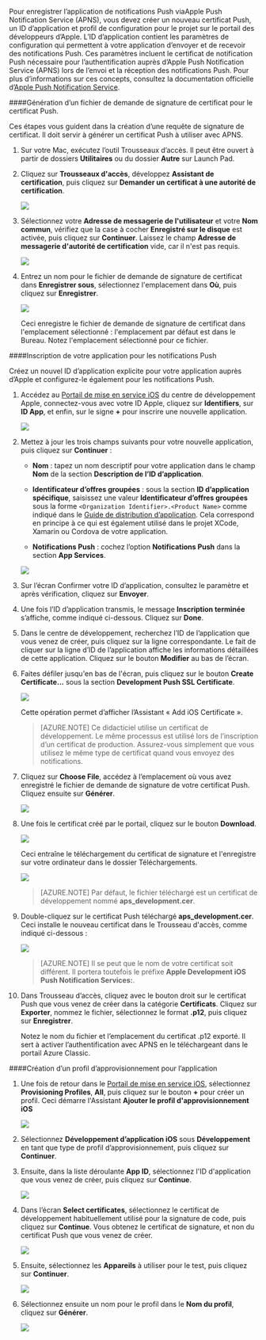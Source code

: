 

Pour enregistrer l’application de notifications Push viaApple Push Notification Service (APNS), vous devez créer un nouveau certificat Push, un ID d’application et profil de configuration pour le projet sur le portail des développeurs d’Apple. L’ID d’application contient les paramètres de configuration qui permettent à votre application d’envoyer et de recevoir des notifications Push. Ces paramètres incluent le certificat de notification Push nécessaire pour l’authentification auprès d’Apple Push Notification Service (APNS) lors de l’envoi et la réception des notifications Push. Pour plus d’informations sur ces concepts, consultez la documentation officielle d’[Apple Push Notification Service](http://go.microsoft.com/fwlink/p/?LinkId=272584).


####Génération d’un fichier de demande de signature de certificat pour le certificat Push.

Ces étapes vous guident dans la création d’une requête de signature de certificat. Il doit servir à générer un certificat Push à utiliser avec APNS.

1. Sur votre Mac, exécutez l’outil Trousseaux d’accès. Il peut être ouvert à partir de dossiers **Utilitaires** ou du dossier **Autre** sur Launch Pad.

2. Cliquez sur **Trousseaux d'accès**, développez **Assistant de certification**, puis cliquez sur **Demander un certificat à une autorité de certification**.

  	![](./media/notification-hubs-xamarin-enable-apple-push-notifications/notification-hubs-request-cert-from-ca.png)

3. Sélectionnez votre **Adresse de messagerie de l'utilisateur** et votre **Nom commun**, vérifiez que la case à cocher **Enregistré sur le disque** est activée, puis cliquez sur **Continuer**. Laissez le champ **Adresse de messagerie d'autorité de certification** vide, car il n'est pas requis.

  	![](./media/notification-hubs-xamarin-enable-apple-push-notifications/notification-hubs-csr-info.png)

4. Entrez un nom pour le fichier de demande de signature de certificat dans **Enregistrer sous**, sélectionnez l'emplacement dans **Où**, puis cliquez sur **Enregistrer**.

  	![](./media/notification-hubs-xamarin-enable-apple-push-notifications/notification-hubs-save-csr.png)

  	Ceci enregistre le fichier de demande de signature de certificat dans l'emplacement sélectionné : l'emplacement par défaut est dans le Bureau. Notez l'emplacement sélectionné pour ce fichier.


####Inscription de votre application pour les notifications Push

Créez un nouvel ID d’application explicite pour votre application auprès d’Apple et configurez-le également pour les notifications Push.

1. Accédez au [Portail de mise en service iOS](http://go.microsoft.com/fwlink/p/?LinkId=272456) du centre de développement Apple, connectez-vous avec votre ID Apple, cliquez sur **Identifiers**, sur **ID App**, et enfin, sur le signe **+** pour inscrire une nouvelle application.

   	![](./media/notification-hubs-xamarin-enable-apple-push-notifications/notification-hubs-ios-appids.png)

2. Mettez à jour les trois champs suivants pour votre nouvelle application, puis cliquez sur **Continuer** :

	* **Nom** : tapez un nom descriptif pour votre application dans le champ **Nom** de la section **Description de l’ID d’application**.

	* **Identificateur d’offres groupées** : sous la section **ID d’application spécifique**, saisissez une valeur **Identificateur d’offres groupées** sous la forme `<Organization Identifier>.<Product Name>` comme indiqué dans le [Guide de distribution d’application](https://developer.apple.com/library/mac/documentation/IDEs/Conceptual/AppDistributionGuide/ConfiguringYourApp/ConfiguringYourApp.html#//apple_ref/doc/uid/TP40012582-CH28-SW8). Cela correspond en principe à ce qui est également utilisé dans le projet XCode, Xamarin ou Cordova de votre application.

	* **Notifications Push** : cochez l’option **Notifications Push** dans la section **App Services**.

	![](./media/notification-hubs-xamarin-enable-apple-push-notifications/notification-hubs-new-appid-info.png)

3.	Sur l’écran Confirmer votre ID d’application, consultez le paramètre et après vérification, cliquez sur **Envoyer**.

4. 	Une fois l’ID d’application transmis, le message **Inscription terminée** s’affiche, comme indiqué ci-dessous. Cliquez sur **Done**.

5. Dans le centre de développement, recherchez l’ID de l’application que vous venez de créer, puis cliquez sur la ligne correspondante. Le fait de cliquer sur la ligne d’ID de l’application affiche les informations détaillées de cette application. Cliquez sur le bouton **Modifier** au bas de l’écran.

6. Faites défiler jusqu'en bas de l'écran, puis cliquez sur le bouton **Create Certificate...** sous la section **Development Push SSL Certificate**.

   	![](./media/notification-hubs-xamarin-enable-apple-push-notifications/notification-hubs-appid-create-cert.png)

   	Cette opération permet d’afficher l’Assistant « Add iOS Certificate ».

    > [AZURE.NOTE] Ce didacticiel utilise un certificat de développement. Le même processus est utilisé lors de l’inscription d’un certificat de production. Assurez-vous simplement que vous utilisez le même type de certificat quand vous envoyez des notifications.

7. Cliquez sur **Choose File**, accédez à l’emplacement où vous avez enregistré le fichier de demande de signature de votre certificat Push. Cliquez ensuite sur **Générer**.

  	![](./media/notification-hubs-xamarin-enable-apple-push-notifications/notification-hubs-appid-cert-choose-csr.png)

8. Une fois le certificat créé par le portail, cliquez sur le bouton **Download**.

  	![](./media/notification-hubs-xamarin-enable-apple-push-notifications/notification-hubs-appid-download-cert.png)

   	Ceci entraîne le téléchargement du certificat de signature et l'enregistre sur votre ordinateur dans le dossier Téléchargements.

  	![](./media/notification-hubs-enable-apple-push-notifications/notification-hubs-cert-downloaded.png)

    > [AZURE.NOTE] Par défaut, le fichier téléchargé est un certificat de développement nommé **aps\_development.cer**.

9. Double-cliquez sur le certificat Push téléchargé **aps\_development.cer**. Ceci installe le nouveau certificat dans le Trousseau d'accès, comme indiqué ci-dessous :

   	![](./media/notification-hubs-xamarin-enable-apple-push-notifications/notification-hubs-cert-in-keychain.png)

    > [AZURE.NOTE] Il se peut que le nom de votre certificat soit différent. Il portera toutefois le préfixe **Apple Development iOS Push Notification Services:**.

10. Dans Trousseau d’accès, cliquez avec le bouton droit sur le certificat Push que vous venez de créer dans la catégorie **Certificats**. Cliquez sur **Exporter**, nommez le fichier, sélectionnez le format **.p12**, puis cliquez sur **Enregistrer**.

	Notez le nom du fichier et l’emplacement du certificat .p12 exporté. Il sert à activer l’authentification avec APNS en le téléchargeant dans le portail Azure Classic.



####Création d’un profil d’approvisionnement pour l’application

1. Une fois de retour dans le <a href="http://go.microsoft.com/fwlink/p/?LinkId=272456" target="_blank">Portail de mise en service iOS</a>, sélectionnez **Provisioning Profiles**, **All**, puis cliquez sur le bouton **+** pour créer un profil. Ceci démarre l'Assistant **Ajouter le profil d'approvisionnement iOS**

   	![](./media/notification-hubs-xamarin-enable-apple-push-notifications/notification-hubs-new-provisioning-profile.png)

2. Sélectionnez **Développement d’application iOS** sous **Développement** en tant que type de profil d’approvisionnement, puis cliquez sur **Continuer**.


3. Ensuite, dans la liste déroulante **App ID**, sélectionnez l'ID d'application que vous venez de créer, puis cliquez sur **Continue**.

   	![](./media/notification-hubs-xamarin-enable-apple-push-notifications/notification-hubs-select-appid-for-provisioning.png)


4. Dans l’écran **Select certificates**, sélectionnez le certificat de développement habituellement utilisé pour la signature de code, puis cliquez sur **Continue**. Vous obtenez le certificat de signature, et non du certificat Push que vous venez de créer.

   	![](./media/notification-hubs-xamarin-enable-apple-push-notifications/notification-hubs-provisioning-select-cert.png)


5. Ensuite, sélectionnez les **Appareils** à utiliser pour le test, puis cliquez sur **Continuer**.

   	![](./media/notification-hubs-xamarin-enable-apple-push-notifications/notification-hubs-provisioning-select-devices.png)


6. Sélectionnez ensuite un nom pour le profil dans le **Nom du profil**, cliquez sur **Générer**.

   	![](./media/notification-hubs-xamarin-enable-apple-push-notifications/notification-hubs-provisioning-name-profile.png)

<!---HONumber=AcomDC_0720_2016-->